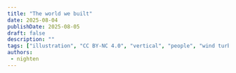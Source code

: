 ```yaml
---
title: "The world we built"
date: 2025-08-04
publishDate: 2025-08-05
draft: false
description: ""
tags: ["illustration", "CC BY-NC 4.0", "vertical", "people", "wind turbine"]
authors:
 - nighten
---
```


